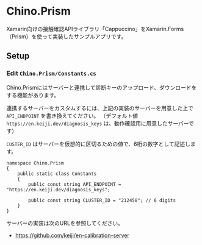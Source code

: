 # Chino.Prism
Xamarin向けの接触確認APIライブラリ「Cappuccino」をXamarin.Forms（Prism）を使って実装したサンプルアプリです。

## Setup

### Edit `Chino.Prism/Constants.cs`
Chino.Prismにはサーバーと連携して診断キーのアップロード、ダウンロードをする機能があります。

連携するサーバーをカスタムするには、上記の実装のサーバーを用意した上で`API_ENDPOINT` を書き換えてください。
（デフォルト値 `https://en.keiji.dev/diagnosis_keys` は、動作確認用に用意したサーバーです）

`CUSTER_ID` はサーバーを仮想的に区切るための値で、6桁の数字として記述します。

```
namespace Chino.Prism
{
    public static class Constants
    {
        public const string API_ENDPOINT = "https://en.keiji.dev/diagnosis_keys";

        public const string CLUSTER_ID = "212458"; // 6 digits
    }
}
```

サーバーの実装は次のURLを参照してください。

 * https://github.com/keiji/en-calibration-server
